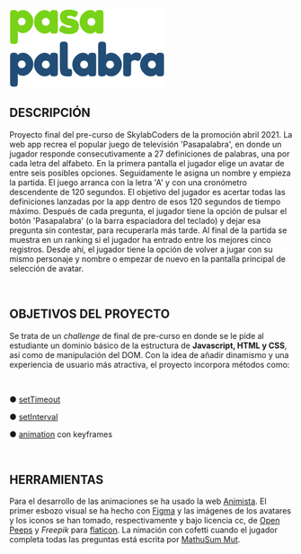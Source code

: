 

![logo](/imagenes/logo_pasapalabra5.svg)


## DESCRIPCIÓN

Proyecto final del pre-curso de SkylabCoders de la promoción abril 2021.
La web app recrea el popular juego de televisión 'Pasapalabra', en donde un jugador responde consecutivamente a 27 definiciones de palabras, una por cada letra del alfabeto. 
En la primera pantalla el jugador elige un avatar de entre seis posibles opciones. Seguidamente le asigna un nombre y empieza la partida. El juego arranca con la letra 'A' y con una cronómetro descendente de 120 segundos. El objetivo del jugador es acertar todas las definiciones lanzadas por la app dentro de esos 120 segundos de tiempo máximo. Después de cada pregunta, el jugador tiene la opción de pulsar el botón 'Pasapalabra' (o la barra espaciadora del teclado) y dejar esa pregunta sin contestar, para recuperarla más tarde. Al final de la partida se muestra en un ranking si el jugador ha entrado entre los mejores cinco registros. Desde ahí, el jugador tiene la opción de volver a jugar con su mismo personaje y nombre o empezar de nuevo en la pantalla principal de selección de avatar. 

<br>


## OBJETIVOS DEL PROYECTO

Se trata de un <em>challenge</em> de final de pre-curso en donde se le pide al estudiante un dominio básico de la estructura de <strong>Javascript, HTML y CSS</strong>, así como de manipulación del DOM.
Con la idea de añadir dinamismo y una experiencia de usuario más atractiva, el proyecto incorpora métodos como:

<br>

●  [setTimeout](https://developer.mozilla.org/en-US/docs/Web/API/WindowOrWorkerGlobalScope/setTimeout)

●  [setInterval](https://developer.mozilla.org/en-US/docs/Web/API/WindowOrWorkerGlobalScope/setInterval)

●  [animation](https://developer.mozilla.org/en-US/docs/Web/CSS/animation) con keyframes 

<br>


## HERRAMIENTAS


Para el desarrollo de las animaciones se ha usado la web [Animista](https://animista.net/). El primer esbozo visual se ha hecho con [Figma](https://figma.com) y las imágenes de los avatares y los iconos se han tomado, respectivamente y bajo licencia cc, de [Open Peeps](https://www.openpeeps.com/) y <em>Freepik</em> para [flaticon](www.flaticon.es). La nimación con cofetti cuando el jugador completa todas las preguntas está escrita por [MathuSum Mut](https://github.com/mathusummut/confetti.js). 

<br>



